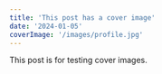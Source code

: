 ```yaml
---
title: 'This post has a cover image'
date: '2024-01-05'
coverImage: '/images/profile.jpg'
---
```


This post is for testing cover images.